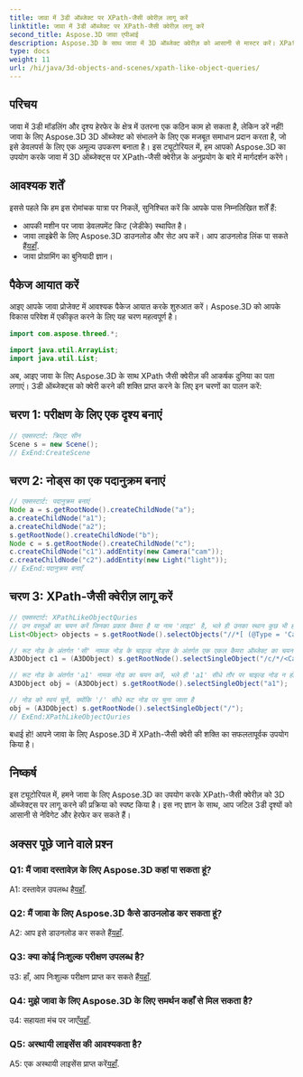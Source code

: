 ```yaml
---
title: जावा में 3डी ऑब्जेक्ट पर XPath-जैसी क्वेरीज़ लागू करें
linktitle: जावा में 3डी ऑब्जेक्ट पर XPath-जैसी क्वेरीज़ लागू करें
second_title: Aspose.3D जावा एपीआई
description: Aspose.3D के साथ जावा में 3D ऑब्जेक्ट क्वेरीज़ को आसानी से मास्टर करें। XPath-जैसी क्वेरीज़ लागू करें, दृश्यों में हेरफेर करें और अपने 3D विकास को उन्नत करें।
type: docs
weight: 11
url: /hi/java/3d-objects-and-scenes/xpath-like-object-queries/
---
```

## परिचय

जावा में 3डी मॉडलिंग और दृश्य हेरफेर के क्षेत्र में उतरना एक कठिन काम हो सकता है, लेकिन डरें नहीं! जावा के लिए Aspose.3D 3D ऑब्जेक्ट को संभालने के लिए एक मजबूत समाधान प्रदान करता है, जो इसे डेवलपर्स के लिए एक अमूल्य उपकरण बनाता है। इस ट्यूटोरियल में, हम आपको Aspose.3D का उपयोग करके जावा में 3D ऑब्जेक्ट्स पर XPath-जैसी क्वेरीज़ के अनुप्रयोग के बारे में मार्गदर्शन करेंगे।

## आवश्यक शर्तें

इससे पहले कि हम इस रोमांचक यात्रा पर निकलें, सुनिश्चित करें कि आपके पास निम्नलिखित शर्तें हैं:

- आपकी मशीन पर जावा डेवलपमेंट किट (जेडीके) स्थापित है।
-  जावा लाइब्रेरी के लिए Aspose.3D डाउनलोड और सेट अप करें। आप डाउनलोड लिंक पा सकते हैं[यहाँ](https://releases.aspose.com/3d/java/).
- जावा प्रोग्रामिंग का बुनियादी ज्ञान।

## पैकेज आयात करें

आइए आपके जावा प्रोजेक्ट में आवश्यक पैकेज आयात करके शुरुआत करें। Aspose.3D को आपके विकास परिवेश में एकीकृत करने के लिए यह चरण महत्वपूर्ण है।

```java
import com.aspose.threed.*;

import java.util.ArrayList;
import java.util.List;
```

अब, आइए जावा के लिए Aspose.3D के साथ XPath जैसी क्वेरीज़ की आकर्षक दुनिया का पता लगाएं। 3डी ऑब्जेक्ट्स को क्वेरी करने की शक्ति प्राप्त करने के लिए इन चरणों का पालन करें:

## चरण 1: परीक्षण के लिए एक दृश्य बनाएं

```java
// एक्सस्टार्ट: क्रिएट सीन
Scene s = new Scene();
// ExEnd:CreateScene
```

## चरण 2: नोड्स का एक पदानुक्रम बनाएं

```java
// एक्सस्टार्ट: पदानुक्रम बनाएं
Node a = s.getRootNode().createChildNode("a");
a.createChildNode("a1");
a.createChildNode("a2");
s.getRootNode().createChildNode("b");
Node c = s.getRootNode().createChildNode("c");
c.createChildNode("c1").addEntity(new Camera("cam"));
c.createChildNode("c2").addEntity(new Light("light"));
// ExEnd:पदानुक्रम बनाएँ
```

## चरण 3: XPath-जैसी क्वेरीज़ लागू करें

```java
// एक्सस्टार्ट: XPathLikeObjectQuries
// उन वस्तुओं का चयन करें जिनका प्रकार कैमरा है या नाम 'लाइट' है, भले ही उनका स्थान कुछ भी हो।
List<Object> objects = s.getRootNode().selectObjects("//*[ (@Type = 'Camera') या (@Name = 'light')]");

// रूट नोड के अंतर्गत 'सी' नामक नोड के चाइल्ड नोड्स के अंतर्गत एक एकल कैमरा ऑब्जेक्ट का चयन करें
A3DObject c1 = (A3DObject) s.getRootNode().selectSingleObject("/c/*/<Camera>");

// रूट नोड के अंतर्गत 'a1' नामक नोड का चयन करें, भले ही 'a1' सीधे तौर पर चाइल्ड नोड न हो
A3DObject obj = (A3DObject) s.getRootNode().selectSingleObject("a1");

// नोड को स्वयं चुनें, क्योंकि '/' सीधे रूट नोड पर चुना जाता है
obj = (A3DObject) s.getRootNode().selectSingleObject("/");
// ExEnd:XPathLikeObjectQuries
```

बधाई हो! आपने जावा के लिए Aspose.3D में XPath-जैसी क्वेरी की शक्ति का सफलतापूर्वक उपयोग किया है।

## निष्कर्ष

इस ट्यूटोरियल में, हमने जावा के लिए Aspose.3D का उपयोग करके XPath-जैसी क्वेरीज़ को 3D ऑब्जेक्ट्स पर लागू करने की प्रक्रिया को स्पष्ट किया है। इस नए ज्ञान के साथ, आप जटिल 3डी दृश्यों को आसानी से नेविगेट और हेरफेर कर सकते हैं।

## अक्सर पूछे जाने वाले प्रश्न

### Q1: मैं जावा दस्तावेज़ के लिए Aspose.3D कहां पा सकता हूं?

 A1: दस्तावेज़ उपलब्ध है[यहाँ](https://reference.aspose.com/3d/java/).

### Q2: मैं जावा के लिए Aspose.3D कैसे डाउनलोड कर सकता हूं?

 A2: आप इसे डाउनलोड कर सकते हैं[यहाँ](https://releases.aspose.com/3d/java/).

### Q3: क्या कोई निःशुल्क परीक्षण उपलब्ध है?

 उ3: हाँ, आप निःशुल्क परीक्षण प्राप्त कर सकते हैं[यहाँ](https://releases.aspose.com/).

### Q4: मुझे जावा के लिए Aspose.3D के लिए समर्थन कहाँ से मिल सकता है?

 उ4: सहायता मंच पर जाएँ[यहाँ](https://forum.aspose.com/c/3d/18).

### Q5: अस्थायी लाइसेंस की आवश्यकता है?

 A5: एक अस्थायी लाइसेंस प्राप्त करें[यहाँ](https://purchase.aspose.com/temporary-license/).